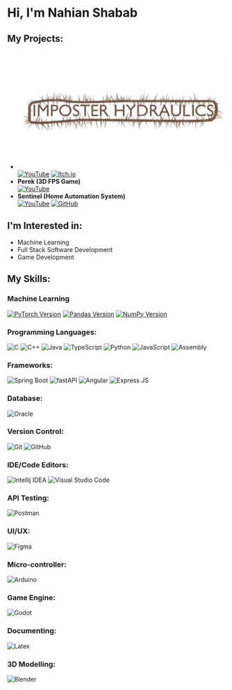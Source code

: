 <!-- ## Languages
![C++](https://img.shields.io/badge/-C++-000000?style=flat&logo=c%2B%2B)
![Java](https://img.shields.io/badge/-Java-000000?style=flat&logo=java)
![Python](https://img.shields.io/badge/-Python-000000?style=flat&logo=python)
![JavaScript](https://img.shields.io/badge/-JavaScript-000000?style=flat&logo=javascript)
![SQL](https://img.shields.io/badge/-SQL-000000?style=flat&logo=mysql)

![GitHub stats](https://github-readme-stats.vercel.app/api?username=NahianShabab&show_icons=true&theme=tokyonight)
![Top Langs](https://github-readme-stats.vercel.app/api/top-langs/?username=NahianShabab&layout=compact&langs_count=7)   -->

# Hi, I'm Nahian Shabab
## My Projects:
- ![Game Logo](game_logo.png)
  [![YouTube](https://img.shields.io/badge/YouTube-red?logo=youtube&logoColor=white)](https://youtu.be/0UzYuVkBIMI) [![Itch.io](https://img.shields.io/badge/Itch.io-orange?logo=itch-dot-io&logoColor=white)](https://yourgame.itch.io/)
- **Perek (3D FPS Game)**  
  [![YouTube](https://img.shields.io/badge/YouTube-red?logo=youtube&logoColor=white)](https://youtu.be/o402B_f8erI)
- **Sentinel (Home Automation System)**  
  [![YouTube](https://img.shields.io/badge/YouTube-red?logo=youtube&logoColor=white)](https://youtu.be/zYojUbHhq8A) [![GitHub](https://img.shields.io/badge/GitHub-black?logo=github&logoColor=white)](https://github.com/NahianShabab/SENTINEL)



## I'm Interested in:
- Machine Learning
- Full Stack Software Development
- Game Development

## My Skills:

### Machine Learning
[![PyTorch Version](https://img.shields.io/badge/PyTorch-blue)](https://pytorch.org/)
[![Pandas Version](https://img.shields.io/badge/Pandas-brightgreen)](https://pandas.pydata.org/)
[![NumPy Version](https://img.shields.io/badge/NumPy-orange)](https://numpy.org/)



### Programming Languages:
![C](https://img.shields.io/badge/-C-00599C?logo=c&logoColor=white) ![C++](https://img.shields.io/badge/-C++-darkgreen?logo=c%2B%2B&logoColor=white) ![Java](https://img.shields.io/badge/-Java-ed1c16?logo=java&logoColor=white) ![TypeScript](https://img.shields.io/badge/-TypeScript-000000?logo=typescript&logoColor=white) ![Python](https://img.shields.io/badge/-Python-purple?logo=python&logoColor=white) ![JavaScript](https://img.shields.io/badge/-JavaScript-F7DF1E?logo=javascript&logoColor=black) ![Assembly](https://img.shields.io/badge/-Assembly-blue?logo=intel&logoColor=black)

### Frameworks:

![Spring Boot](https://img.shields.io/badge/-Spring%20Boot-6DB33F?logo=spring&logoColor=white) 
![fastAPI](https://img.shields.io/badge/-fast%20API-teal?logo=fastapi&logoColor=white)
![Angular](https://img.shields.io/badge/-Angular-DD0031?logo=angular&logoColor=white) ![Express JS](https://img.shields.io/badge/-Express%20JS-000000?logo=express&logoColor=white)

### Database:
![Oracle](https://img.shields.io/badge/-Oracle%20PL/SQL-white?logo=oracle&logoColor=red)

### Version Control:
![Git](https://img.shields.io/badge/-Git-F05032?logo=git&logoColor=white) ![GitHub](https://img.shields.io/badge/-GitHub-181717?logo=github&logoColor=white)

### IDE/Code Editors:
![Intellij IDEA](https://img.shields.io/badge/-Intellij%20IDEA-524f81?logo=intellij-idea&logoColor=white) ![Visual Studio Code](https://img.shields.io/badge/-VS%20Code-007ACC?logo=visual-studio-code&logoColor=white)

### API Testing:
![Postman](https://img.shields.io/badge/-Postman-orange?logo=postman&logoColor=white)

### UI/UX:
![Figma](https://img.shields.io/badge/-Figma-green?logo=figma&logoColor=black)



### Micro-controller:
![Arduino](https://img.shields.io/badge/-Arduino-00979D?logo=arduino&logoColor=white)

### Game Engine:
![Godot](https://img.shields.io/badge/-Godot-478CBF?logo=godot-engine&logoColor=white)

### Documenting:
![Latex](https://img.shields.io/badge/-LaTeX-008080?logo=latex&logoColor=white)

### 3D Modelling:
![Blender](https://img.shields.io/badge/-Blender-F5792A?logo=blender&logoColor=white)






